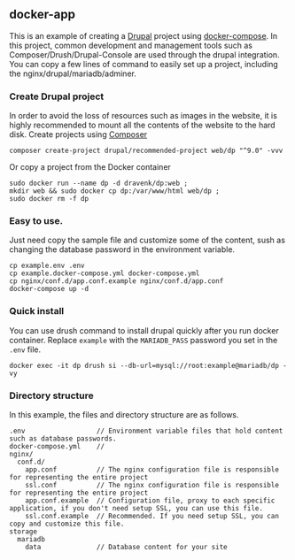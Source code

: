 ## docker-app
This is an example of creating a [Drupal](drupal.org) project using [docker-compose](https://docs.docker.com/compose/). In this project, common development and management tools such as Composer/Drush/Drupal-Console are used through the drupal integration. You can copy a few lines of command to easily set up a project, including the nginx/drupal/mariadb/adminer.

### Create Drupal project
In order to avoid the loss of resources such as images in the website, it is highly recommended to mount all the contents of the website to the hard disk. Create projects using [Composer](https://getcomposer.org/)
```
composer create-project drupal/recommended-project web/dp "^9.0" -vvv
```
Or copy a project from the Docker container
```
sudo docker run --name dp -d dravenk/dp:web ;
mkdir web && sudo docker cp dp:/var/www/html web/dp ;
sudo docker rm -f dp
```
### Easy to use.
Just need copy the sample file and customize some of the content, sush as changing the database password in the environment variable.
```
cp example.env .env  
cp example.docker-compose.yml docker-compose.yml  
cp nginx/conf.d/app.conf.example nginx/conf.d/app.conf  
docker-compose up -d  
```

### Quick install
You can use drush command to install drupal quickly after you run docker container.
Replace `example` with the `MARIADB_PASS` password you set in the `.env` file.
```
docker exec -it dp drush si --db-url=mysql://root:example@mariadb/dp -vy
```

### Directory structure
In this example, the files and directory structure are as follows.
```
.env                  // Environment variable files that hold content such as database passwords.
docker-compose.yml    // 
nginx/
  conf.d/
    app.conf          // The nginx configuration file is responsible for representing the entire project
    ssl.conf          // The nginx configuration file is responsible for representing the entire project
    app.conf.example  // Configuration file, proxy to each specific application, if you don't need setup SSL, you can use this file.
    ssl.conf.example  // Recommended. If you need setup SSL, you can copy and customize this file.
storage
  mariadb
    data              // Database content for your site
```
